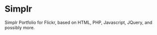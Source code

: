 Simplr
======

Simplr Portfolio for Flickr, based on HTML, PHP, Javascript, JQuery, and possibly more.
